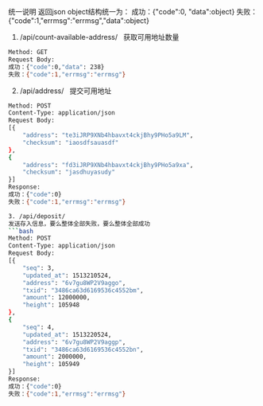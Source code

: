 统一说明 返回json object结构统一为： 成功：{"code":0, "data":object} 失败：{"code":1,"errmsg":"errmsg","data":object}  
  
1. /api/count-available-address/  
获取可用地址数量  
```bash
Method: GET  
Request Body:  
成功：{"code":0,"data": 238}  
失败：{"code":1,"errmsg":"errmsg"}  
```

2. /api/address/  
提交可用地址  
```bash
Method: POST  
Content-Type: application/json  
Request Body:  
[{
    "address": "te3iJRP9XNb4hbavxt4ckjBhy9PHo5a9LM", 
    "checksum": "iaosdfsauasdf"
}, 
{
    "address": "fd3iJRP9XNb4hbavxt4ckjBhy9PHo5a9xa", 
    "checksum": "jasdhuyasudy"
}]
Response:  
成功：{"code":0}  
失败：{"code":1,"errmsg":"errmsg"}  

3. /api/deposit/  
发送存入信息，要么整体全部失败，要么整体全部成功  
```bash
Method: POST  
Content-Type: application/json  
Request Body:  
[{
    "seq": 3, 
    "updated_at": 1513210524, 
    "address": "6v7gu8WP2V9aggo", 
    "txid": "3486ca63d6169536c4552bm", 
    "amount": 12000000, 
    "height": 105948
}, 
{
    "seq": 4, 
    "updated_at": 1513220524, 
    "address": "6v7gu8WP2V9aggp", 
    "txid": "3486ca63d6169536c4552bn", 
    "amount": 2000000, 
    "height": 105949
}]
Response:  
成功：{"code":0}  
失败：{"code":1,"errmsg":"errmsg"}  
```
